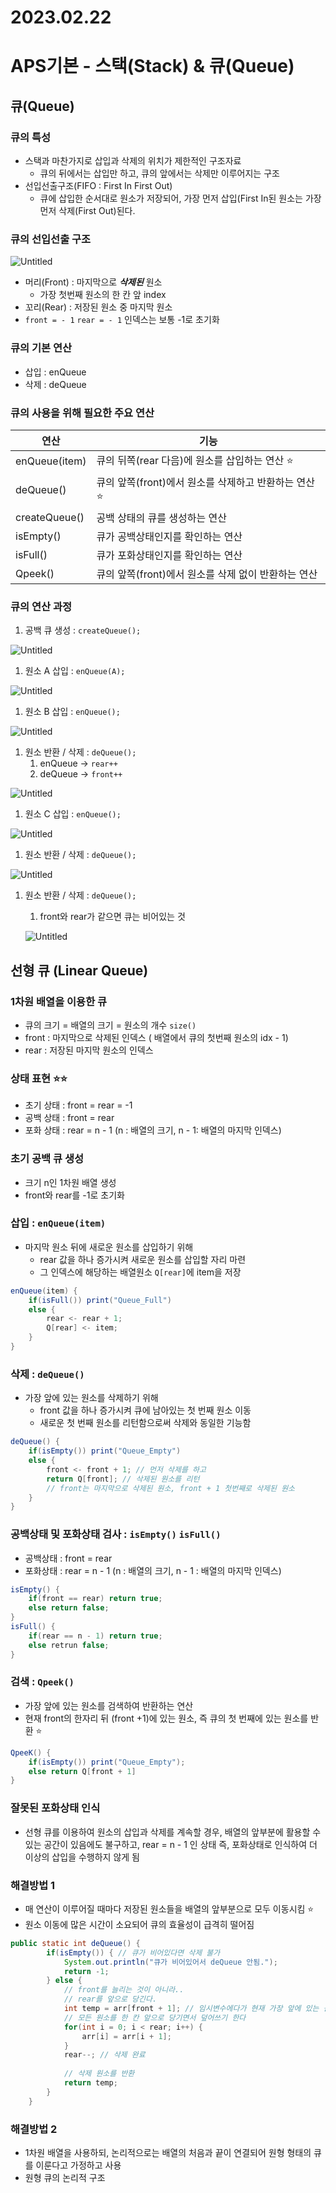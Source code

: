# 2023.02.22

# APS기본 - 스택(Stack) & 큐(Queue)

## 큐(Queue)

### 큐의 특성

- 스택과 마찬가지로 삽입과 삭제의 위치가 제한적인 구조자료
    - 큐의 뒤에서는 삽입만 하고, 큐의 앞에서는 삭제만 이루어지는 구조
- 선입선출구조(FIFO : First In First Out)
    - 큐에 삽입한 순서대로 원소가 저장되어, 가장 먼저 삽입(First In된 원소는 가장 먼저 삭제(First Out)된다.

### 큐의 선입선출 구조

![Untitled](./20230222_큐_data/Untitled.png)

- 머리(Front) : 마지막으로 ***삭제된*** 원소
    - 가장 첫번째 원소의 한 칸 앞 index
- 꼬리(Rear) : 저장된 원소 중 마지막 원소
- `front = - 1` `rear = - 1` 인덱스는 보통 -1로 초기화

### 큐의 기본 연산

- 삽입 : enQueue
- 삭제 : deQueue

### 큐의 사용을 위해 필요한 주요 연산

| 연산 | 기능 |
| --- | --- |
| enQueue(item)  | 큐의 뒤쪽(rear 다음)에 원소를 삽입하는 연산 ⭐ |
| deQueue() | 큐의 앞쪽(front)에서 원소를 삭제하고 반환하는 연산 ⭐ |
| createQueue() | 공백 상태의 큐를 생성하는 연산 |
| isEmpty()  | 큐가 공백상태인지를 확인하는 연산 |
| isFull() | 큐가 포화상태인지를 확인하는 연산 |
| Qpeek() | 큐의 앞쪽(front)에서 원소를 삭제 없이 반환하는 연산 |

### 큐의 연산 과정

1. 공백 큐 생성 :  `createQueue();`

![Untitled](./20230222_큐_data/Untitled%201.png)

1. 원소 A 삽입 : `enQueue(A);`

![Untitled](./20230222_큐_data/Untitled%202.png)

1. 원소 B 삽입 : `enQueue();`

![Untitled](./20230222_큐_data/Untitled%203.png)

1. 원소 반환 / 삭제 : `deQueue();`
    1. enQueue → `rear++`
    2. deQueue → `front++`

![Untitled](./20230222_큐_data/Untitled%204.png)

1. 원소 C 삽입 : `enQueue();`

![Untitled](./20230222_큐_data/Untitled%205.png)

1. 원소 반환 / 삭제 : `deQueue();`

![Untitled](./20230222_큐_data/Untitled%206.png)

1. 원소 반환 / 삭제 : `deQueue();`
    1. front와 rear가 같으면 큐는 비어있는 것
    
    ![Untitled](./20230222_큐_data/Untitled%207.png)
    

## 선형 큐 (Linear Queue)

### 1차원 배열을 이용한 큐

- 큐의 크기 = 배열의 크기 = 원소의 개수 `size()`
- front : 마지막으로 삭제된 인덱스 ( 배열에서 큐의 첫번째 원소의 idx - 1)
- rear : 저장된 마지막 원소의 인덱스

### 상태 표현 ⭐⭐

- 초기 상태 : front = rear = -1
- 공백 상태 : front = rear
- 포화 상태 : rear = n - 1 (n : 배열의 크기, n - 1: 배열의 마지막 인덱스)

### 초기 공백 큐 생성

- 크기 n인 1차원 배열 생성
- front와 rear를 -1로 초기화

### 삽입 : `enQueue(item)`

- 마지막 원소 뒤에 새로운 원소를 삽입하기 위해
    - rear 값을 하나 증가시켜 새로운 원소를 삽입할 자리 마련
    - 그 인덱스에 해당하는 배열원소 `Q[rear]`에 item을 저장

```java
enQueue(item) {
	if(isFull()) print("Queue_Full")
	else {
		rear <- rear + 1;
		Q[rear] <- item;
	}
}
```

### 삭제 : `deQueue()`

- 가장 앞에 있는 원소를 삭제하기 위해
    - front 값을 하나 증가시켜 큐에 남아있는 첫 번째 원소 이동
    - 새로운 첫 번째 원소를 리턴함으로써 삭제와 동일한 기능함

```java
deQueue() {
	if(isEmpty()) print("Queue_Empty")
	else {
		front <- front + 1; // 먼저 삭제를 하고
		return Q[front]; // 삭제된 원소를 리턴
		// front는 마지막으로 삭제된 원소, front + 1 첫번째로 삭제된 원소
	}
}
```

### 공백상태 및 포화상태 검사 : `isEmpty()` `isFull()`

- 공백상태 : front = rear
- 포화상태 : rear = n - 1 (n : 배열의 크기, n - 1 : 배열의 마지막 인덱스)

```java
isEmpty() {
	if(front == rear) return true;
	else return false;
}
isFull() {
	if(rear == n - 1) return true;
	else retrun false;
}
```

### 검색 : `Qpeek()`

- 가장 앞에 있는 원소를 검색하여 반환하는 연산
- 현재 front의 한자리 뒤 (front +1)에 있는 원소, 즉 큐의 첫 번째에 있는 원소를 반환 ⭐

```java
QpeeK() {
	if(isEmpty()) print("Queue_Empty");
	else return Q[front + 1]
}
```

### 잘못된 포화상태 인식

- 선형 큐를 이용하여 원소의 삽입과 삭제를 계속할 경우, 배열의 앞부분에 활용할 수 있는 공간이 있음에도 불구하고, rear = n - 1 인 상태 즉, 포화상태로 인식하여 더 이상의 삽입을 수행하지 않게 됨

### 해결방법 1

- 매 연산이 이루어질 때마다 저장된 원소들을 배열의 앞부분으로 모두 이동시킴 ⭐
- 원소 이동에 많은 시간이 소요되어 큐의 효율성이 급격히 떨어짐

```java
public static int deQueue() {
		if(isEmpty()) { // 큐가 비어있다면 삭제 불가
			System.out.println("큐가 비어있어서 deQueue 안됨.");
			return -1;
		} else {
			// front를 늘리는 것이 아니라..
			// rear를 앞으로 당긴다.
			int temp = arr[front + 1]; // 임시변수에다가 현재 가장 앞에 있는 원소 저장
			// 모든 원소를 한 칸 앞으로 당기면서 덮어쓰기 한다
			for(int i = 0; i < rear; i++) {
				arr[i] = arr[i + 1];
			}
			rear--; // 삭제 완료
			
			// 삭제 원소를 반환
			return temp;
		}
	}
```

### 해결방법 2

- 1차원 배열을 사용하되, 논리적으로는 배열의 처음과 끝이 연결되어 원형 형태의 큐를 이룬다고 가정하고 사용
- 원형 큐의 논리적 구조
